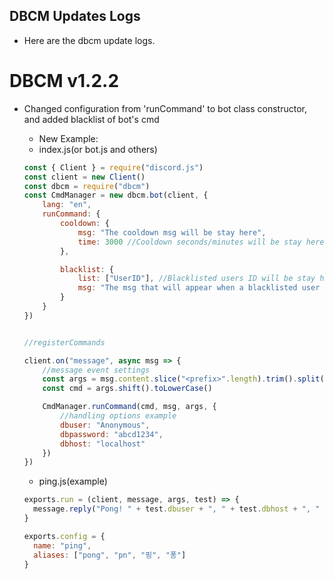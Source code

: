 ## DBCM Updates Logs
- Here are the dbcm update logs.

# DBCM v1.2.2
- Changed configuration from 'runCommand' to bot class constructor, and added blacklist of bot's cmd
  * New Example: 

  - index.js(or bot.js and others)
  ```js
  const { Client } = require("discord.js")
  const client = new Client()
  const dbcm = require("dbcm")
  const CmdManager = new dbcm.bot(client, {
      lang: "en",
      runCommand: {
          cooldown: {
              msg: "The cooldown msg will be stay here",
              time: 3000 //Cooldown seconds/minutes will be stay here
          },

          blacklist: {
              list: ["UserID"], //Blacklisted users ID will be stay here
              msg: "The msg that will appear when a blacklisted user uses the command will be here."
          }
      }
  })


  //registerCommands

  client.on("message", async msg => {
      //message event settings
      const args = msg.content.slice("<prefix>".length).trim().split(/ +/g)
      const cmd = args.shift().toLowerCase()

      CmdManager.runCommand(cmd, msg, args, { 
          //handling options example
          dbuser: "Anonymous",
          dbpassword: "abcd1234",
          dbhost: "localhost"
      })
  })
  ```
  
  - ping.js(example) 
  ```js
  exports.run = (client, message, args, test) => {
    message.reply("Pong! " + test.dbuser + ", " + test.dbhost + ", " + test.dbpassword)
  }

  exports.config = {
    name: "ping",
    aliases: ["pong", "pn", "핑", "퐁"]
  }
  ```